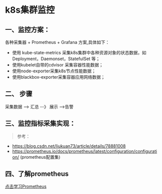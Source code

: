 # k8s集群监控

## 一、监控方案：
 各种采集器 +  Prometheus + Grafana 方案,具体如下：
- 使用 kube-state-metrics 采集k8s集群中各种资源对象的状态数据，如 Deployment，Daemonset，StatefulSet 等；
- 使用kubelet自带的cdvisor 采集容器性能数据；
- 使用node-exporter采集k8s节点性能数据；
- 使用blackbox-exporter采集容器应用网络数据；
## 二、 步骤
  采集数据 --> 汇总 --》 展示 -->告警
  
## 三、监控指标采集实现：
> 参考：
- https://blog.csdn.net/liukuan73/article/details/78881008
- https://prometheus.io/docs/prometheus/latest/configuration/configuration/ (prometheus配置集)
## 四、了解prometheus
[点击学习Prometheus](../../Prometheus/Prometheus.md)
